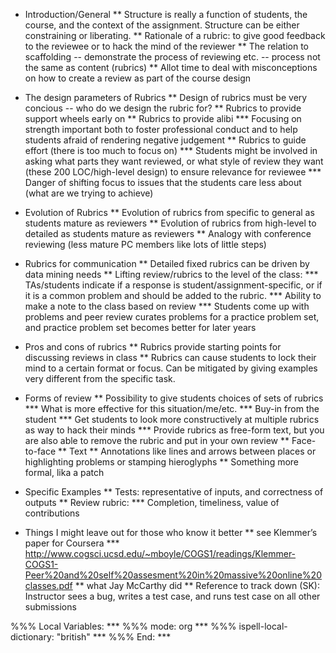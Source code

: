* Introduction/General
** Structure is really a function of students, the course, and the context of the assignment. Structure can be either constraining or liberating.
** Rationale of a rubric: to give good feedback to the reviewee or to hack the mind of the reviewer
** The relation to scaffolding -- demonstrate the process of reviewing etc. -- process not the same as content (rubrics)
** Allot time to deal with misconceptions on how to create a review as part of the course design
* The design parameters of Rubrics
** Design of rubrics must be very concious -- who do we design the rubric for?
** Rubrics to provide support wheels early on
** Rubrics to provide alibi
*** Focusing on strength important both to foster professional conduct and to help students afraid of rendering negative judgement
** Rubrics to guide effort (there is too much to focus on)
*** Students might be involved in asking what parts they want reviewed, or what style of review they want (these 200 LOC/high-level design) to ensure relevance for reviewee
*** Danger of shifting focus to issues that the students care less about (what are we trying to achieve)
* Evolution of Rubrics
** Evolution of rubrics from specific to general as students mature as reviewers
** Evolution of rubrics from high-level to detailed as students mature as reviewers
** Analogy with conference reviewing (less mature PC members like lots of little steps)
* Rubrics for communication 
** Detailed fixed rubrics can be driven by data mining needs
** Lifting review/rubrics to the level of the class:
*** TAs/students indicate if a response is student/assignment-specific, or if it is a common problem and should be added to the rubric.
*** Ability to make a note to the class based on review
*** Students come up with problems and peer review curates problems for a practice problem set, and practice problem set becomes better for later years
* Pros and cons of rubrics
** Rubrics provide starting points for discussing reviews in class
** Rubrics can cause students to lock their mind to a certain format or focus. Can be mitigated by giving examples very different from the specific task. 
* Forms of review
** Possibility to give students choices of sets of rubrics
*** What is more effective for this situation/me/etc.
*** Buy-in from the student
*** Get students to look more constructively at multiple rubrics as way to hack their minds
*** Provide rubrics as free-form text, but you are also able to remove the rubric and put in your own review
** Face-to-face
** Text
** Annotations like lines and arrows between places or highlighting problems or stamping hieroglyphs 
** Something more formal, lika a patch
* Specific Examples
** Tests: representative of inputs, and correctness of outputs
** Review rubric:
*** Completion, timeliness, value of contributions

* Things I might leave out for those who know it better
** see Klemmer’s paper for Coursera
*** http://www.cogsci.ucsd.edu/~mboyle/COGS1/readings/Klemmer-COGS1-Peer%20and%20self%20assesment%20in%20massive%20online%20classes.pdf
** what Jay McCarthy did
** Reference to track down (SK): Instructor sees a bug, writes a test case, and runs test case on all other submissions

%%% Local Variables: ***
%%% mode: org ***
%%% ispell-local-dictionary: "british"  ***
%%% End: ***
